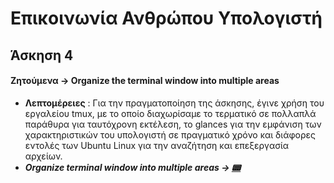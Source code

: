 # Επικοινωνία Ανθρώπου Υπολογιστή

## Άσκηση 4

#### Ζητούμενα -> Organize the terminal window into multiple areas
- **Λεπτομέρειες** : Για την πραγματοποίηση της άσκησης, έγινε χρήση του εργαλείου tmux,
                     με το οποίο διαχωρίσαμε το τερματικό σε πολλαπλά παράθυρα για ταυτόχρονη
                     εκτέλεση, το glances για την εμφάνιση των χαρακτηριστικών του υπολογιστή σε
                     πραγματικό χρόνο και διάφορες εντολές των Ubuntu Linux για την αναζήτηση και επεξεργασία 
                     αρχείων.
- ***Organize terminal window into multiple areas -> [:pager:](https://asciinema.org/a/Qus1NRAWm9dmJXcQrp3e5yaQG)***

